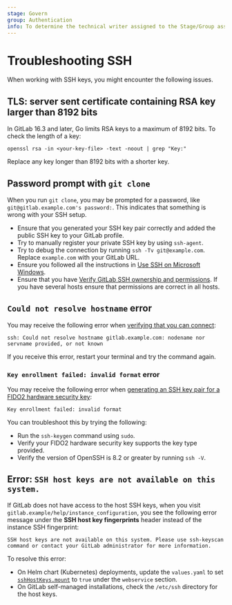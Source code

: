 ```yaml
---
stage: Govern
group: Authentication
info: To determine the technical writer assigned to the Stage/Group associated with this page, see https://handbook.gitlab.com/handbook/product/ux/technical-writing/#assignments
---
```


# Troubleshooting SSH

When working with SSH keys, you might encounter the following issues.

## TLS: server sent certificate containing RSA key larger than 8192 bits

In GitLab 16.3 and later, Go limits RSA keys to a maximum of 8192 bits.
To check the length of a key:

```shell
openssl rsa -in <your-key-file> -text -noout | grep "Key:"
```

Replace any key longer than 8192 bits with a shorter key.

## Password prompt with `git clone`

When you run `git clone`, you may be prompted for a password, like `git@gitlab.example.com's password:`.
This indicates that something is wrong with your SSH setup.

- Ensure that you generated your SSH key pair correctly and added the public SSH
  key to your GitLab profile.
- Try to manually register your private SSH key by using `ssh-agent`.
- Try to debug the connection by running `ssh -Tv git@example.com`.
  Replace `example.com` with your GitLab URL.
- Ensure you followed all the instructions in [Use SSH on Microsoft Windows](ssh.md#use-ssh-on-microsoft-windows).
- Ensure that you have [Verify GitLab SSH ownership and permissions](ssh.md#verify-gitlab-ssh-ownership-and-permissions). If you have several hosts ensure that permissions are correct in all hosts.

## `Could not resolve hostname` error

You may receive the following error when [verifying that you can connect](ssh.md#verify-that-you-can-connect):

```shell
ssh: Could not resolve hostname gitlab.example.com: nodename nor servname provided, or not known
```

If you receive this error, restart your terminal and try the command again.

### `Key enrollment failed: invalid format` error

You may receive the following error when [generating an SSH key pair for a FIDO2 hardware security key](ssh.md#generate-an-ssh-key-pair-for-a-fido2-hardware-security-key):

```shell
Key enrollment failed: invalid format
```

You can troubleshoot this by trying the following:

- Run the `ssh-keygen` command using `sudo`.
- Verify your FIDO2 hardware security key supports
  the key type provided.
- Verify the version of OpenSSH is 8.2 or greater by
  running `ssh -V`.

## Error: `SSH host keys are not available on this system.`

If GitLab does not have access to the host SSH keys, when you visit `gitlab.example/help/instance_configuration`, you see the following error message under the **SSH host key fingerprints** header instead of the instance SSH fingerprint:

```plaintext
SSH host keys are not available on this system. Please use ssh-keyscan command or contact your GitLab administrator for more information.
```

To resolve this error:

- On Helm chart (Kubernetes) deployments, update the `values.yaml` to set [`sshHostKeys.mount`](https://docs.gitlab.com/charts/charts/gitlab/webservice/) to `true` under the `webservice` section.
- On GitLab self-managed installations, check the `/etc/ssh` directory for the host keys.
